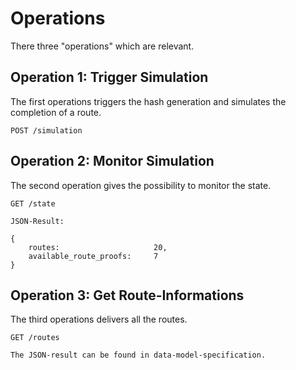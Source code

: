 # Operations

There three "operations" which are relevant.

## Operation 1: Trigger Simulation

The first operations triggers the hash generation and simulates the completion of a route.

```
POST /simulation
```

## Operation 2: Monitor Simulation

The second operation gives the possibility to monitor the state.

```
GET /state

JSON-Result:

{
    routes:                     20,
    available_route_proofs:     7
}
```


## Operation 3: Get Route-Informations

The third operations delivers all the routes.

```
GET /routes

The JSON-result can be found in data-model-specification.

```
